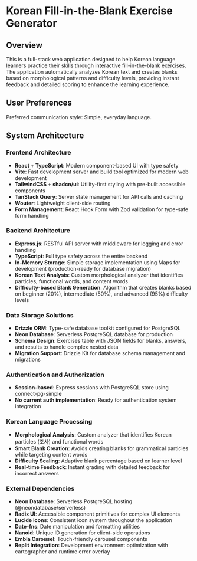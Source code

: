 # Korean Fill-in-the-Blank Exercise Generator

## Overview

This is a full-stack web application designed to help Korean language learners practice their skills through interactive fill-in-the-blank exercises. The application automatically analyzes Korean text and creates blanks based on morphological patterns and difficulty levels, providing instant feedback and detailed scoring to enhance the learning experience.

## User Preferences

Preferred communication style: Simple, everyday language.

## System Architecture

### Frontend Architecture
- **React + TypeScript**: Modern component-based UI with type safety
- **Vite**: Fast development server and build tool optimized for modern web development
- **TailwindCSS + shadcn/ui**: Utility-first styling with pre-built accessible components
- **TanStack Query**: Server state management for API calls and caching
- **Wouter**: Lightweight client-side routing
- **Form Management**: React Hook Form with Zod validation for type-safe form handling

### Backend Architecture
- **Express.js**: RESTful API server with middleware for logging and error handling
- **TypeScript**: Full type safety across the entire backend
- **In-Memory Storage**: Simple storage implementation using Maps for development (production-ready for database migration)
- **Korean Text Analysis**: Custom morphological analyzer that identifies particles, functional words, and content words
- **Difficulty-based Blank Generation**: Algorithm that creates blanks based on beginner (20%), intermediate (50%), and advanced (95%) difficulty levels

### Data Storage Solutions
- **Drizzle ORM**: Type-safe database toolkit configured for PostgreSQL
- **Neon Database**: Serverless PostgreSQL database for production
- **Schema Design**: Exercises table with JSON fields for blanks, answers, and results to handle complex nested data
- **Migration Support**: Drizzle Kit for database schema management and migrations

### Authentication and Authorization
- **Session-based**: Express sessions with PostgreSQL store using connect-pg-simple
- **No current auth implementation**: Ready for authentication system integration

### Korean Language Processing
- **Morphological Analysis**: Custom analyzer that identifies Korean particles (조사) and functional words
- **Smart Blank Creation**: Avoids creating blanks for grammatical particles while targeting content words
- **Difficulty Scaling**: Adaptive blank percentage based on learner level
- **Real-time Feedback**: Instant grading with detailed feedback for incorrect answers

### External Dependencies
- **Neon Database**: Serverless PostgreSQL hosting (@neondatabase/serverless)
- **Radix UI**: Accessible component primitives for complex UI elements
- **Lucide Icons**: Consistent icon system throughout the application
- **Date-fns**: Date manipulation and formatting utilities
- **Nanoid**: Unique ID generation for client-side operations
- **Embla Carousel**: Touch-friendly carousel components
- **Replit Integration**: Development environment optimization with cartographer and runtime error overlay